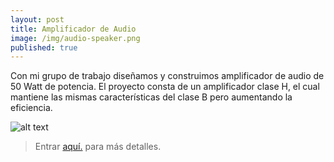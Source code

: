 ```yaml
---
layout: post
title: Amplificador de Audio
image: /img/audio-speaker.png
published: true
---
```

Con mi grupo de trabajo diseñamos y construimos amplificador de audio de 50 Watt de potencia. El proyecto consta de un amplificador clase H, el cual mantiene las mismas características del clase B pero aumentando la eficiencia.

![alt text](https://quiroga-juan.github.io/img/amplificador.gif)

> Entrar [aquí.](https://quiroga-juan.github.io/files/amplicador.pdf) para más detalles.




